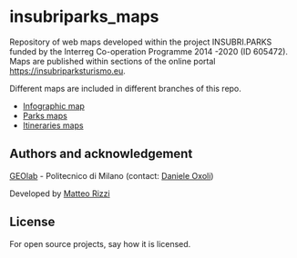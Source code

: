 # insubriparks_maps

Repository of web maps developed within the project INSUBRI.PARKS funded by the Interreg Co-operation Programme 2014 -2020 (ID 605472). Maps are published within sections of the online portal https://insubriparksturismo.eu.

Different maps are included in different branches of this repo.

- [Infographic map](https://gitlab.com/geolab.como/insubriaparks_maps/-/tree/MappeSinottiche) 
- [Parks maps](https://gitlab.com/geolab.como/insubriaparks_maps/-/tree/MappeDettaglio-Parchi)
- [Itineraries maps](https://gitlab.com/geolab.como/insubriaparks_maps/-/tree/MappeDettaglio-Sentieri)


## Authors and acknowledgement
[GEOlab](http://www.geolab.polimi.it/) - Politecnico di Milano (contact: [Daniele Oxoli](mailto:daniele.oxoli@polimi.it))

Developed by [Matteo Rizzi](mailto:matteorizzi9300@gmail.com) 

## License
For open source projects, say how it is licensed.


